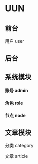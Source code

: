# UUN

## 前台

用户 user

## 后台

## 系统模块

#### 账号 admin

#### 角色 role 

#### 节点 node

## 文章模块

分类 category

文章 article